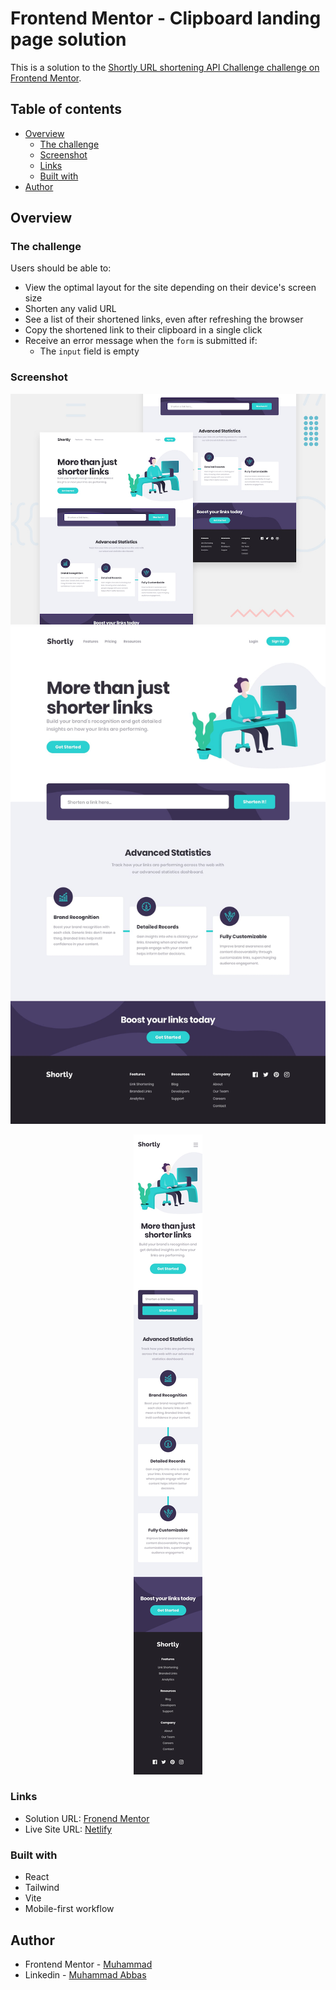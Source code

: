# Frontend Mentor - Clipboard landing page solution

This is a solution to the [Shortly URL shortening API Challenge challenge on Frontend Mentor](https://www.frontendmentor.io/challenges/url-shortening-api-landing-page-2ce3ob-G).

## Table of contents

- [Overview](#overview)
  - [The challenge](#the-challenge)
  - [Screenshot](#screenshot)
  - [Links](#links)
  - [Built with](#built-with)
- [Author](#author)

## Overview

### The challenge

Users should be able to:

- View the optimal layout for the site depending on their device's screen size
- Shorten any valid URL
- See a list of their shortened links, even after refreshing the browser
- Copy the shortened link to their clipboard in a single click
- Receive an error message when the `form` is submitted if:
  - The `input` field is empty

### Screenshot

![](./design/desktop-preview.jpg)
![](./design/desktop-design.jpg)

<p align="center">
  <img src="./design/mobile-design.jpg" />
</p>

### Links

- Solution URL: [Fronend Mentor](#)
- Live Site URL: [Netlify](#)

### Built with

- React
- Tailwind
- Vite
- Mobile-first workflow

## Author

- Frontend Mentor - [Muhammad](https://www.frontendmentor.io/profile/mu-abbas)
- Linkedin - [Muhammad Abbas](https://www.linkedin.com/in/mu-abbas/)
